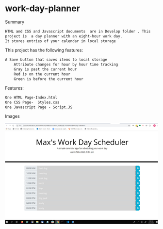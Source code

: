 # work-day-planner

Summary

    HTML and CSS and Javascript documents  are in Develop folder . This project is  a day planner with an eight-hour work day.
    It stores entries of your calendar in local storage
 

This project has the following features:

    A Save button that saves items to local storage
        Attribute changes for hour by hour time tracking
        Gray is past the current hour
        Red is on the current hour
        Green is before the current hour




Features:

    One HTML Page-Index.html    
    One CSS Page-  Styles.css
    One Javascript Page - Script.JS
    
    
Images 

<img src= "Assets/capture.JPG">  
